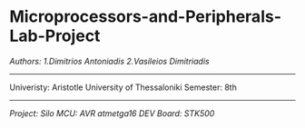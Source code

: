 # Microprocessors-and-Peripherals-Lab-Project

*Authors: 1.Dimitrios Antoniadis 
          2.Vasileios Dimitriadis*


****************************

Univeristy: Aristotle University of Thessaloniki
Semester: 8th

****************************
*Project: Silo*
*MCU: AVR atmetga16*
*DEV Board: STK500*

